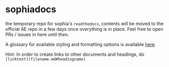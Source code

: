# sophiadocs
the temporary repo for sophia's `readthedocs`, contents will be moved to the official AE repo in a few days once overything is in place. Feel free to open PRs / issues in here until then.

A glossary for available styling and formatting options is available [here](https://alinex.gitlab.io/env/mkdocs/).

Hint: In order to create links to other documents and headings, do ```[linktext](filename.md#headingname)```